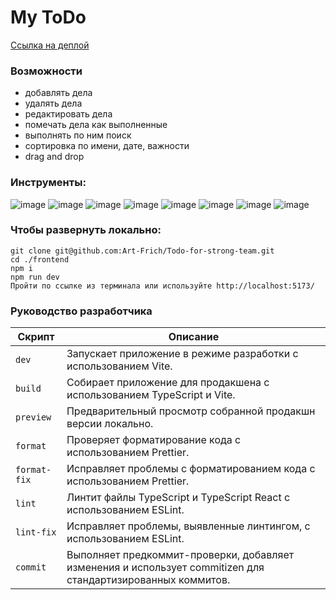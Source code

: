 # My ToDo

[Ссылка на деплой](https://art-frich.github.io/Todo-for-strong-team/)

### Возможности

- добавлять дела
- удалять дела
- редактировать дела
- помечать дела как выполненные
- выполнять по ним поиск
- сортировка по имени, дате, важности
- drag and drop

### Инструменты:

![image](https://img.shields.io/badge/React-100000?style=for-the-badge&logo=react)
![image](https://img.shields.io/badge/Redux_Toolkit-100000?style=for-the-badge&logo=redux)
![image](https://img.shields.io/badge/Type_Script-100000?style=for-the-badge&logo=typescript)
![image](https://img.shields.io/badge/Vite-100000?style=for-the-badge&logo=vite)
![image](https://img.shields.io/badge/Sass-100000?style=for-the-badge&logo=sass)
![image](https://img.shields.io/badge/Eslint-100000?style=for-the-badge&logo=eslint)
![image](https://img.shields.io/badge/Prettier-100000?style=for-the-badge&logo=prettier)
![image](https://img.shields.io/badge/Husky-100000?style=for-the-badge&logo=husky)

### Чтобы развернуть локально:

```
git clone git@github.com:Art-Frich/Todo-for-strong-team.git
cd ./frontend
npm i
npm run dev
Пройти по ссылке из терминала или используйте http://localhost:5173/
```

### Руководство разработчика

| Скрипт       | Описание                                                                                                     |
| ------------ | ------------------------------------------------------------------------------------------------------------ |
| `dev`        | Запускает приложение в режиме разработки с использованием Vite.                                              |
| `build`      | Собирает приложение для продакшена с использованием TypeScript и Vite.                                       |
| `preview`    | Предварительный просмотр собранной продакшн версии локально.                                                 |
| `format`     | Проверяет форматирование кода с использованием Prettier.                                                     |
| `format-fix` | Исправляет проблемы с форматированием кода с использованием Prettier.                                        |
| `lint`       | Линтит файлы TypeScript и TypeScript React с использованием ESLint.                                          |
| `lint-fix`   | Исправляет проблемы, выявленные линтингом, с использованием ESLint.                                          |
| `commit`     | Выполняет предкоммит-проверки, добавляет изменения и использует commitizen для стандартизированных коммитов. |
